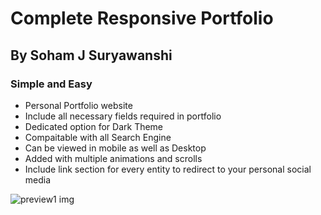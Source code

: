 # Complete Responsive Portfolio
## By Soham J Suryawanshi
### Simple and Easy

- Personal Portfolio website
- Include all necessary fields required in portfolio
- Dedicated option for Dark Theme
- Compaitable with all Search Engine
- Can be viewed in mobile as well as Desktop
- Added with multiple animations and scrolls
- Include link section for every entity to redirect to your personal social media


![preview1 img](/preview.1png)